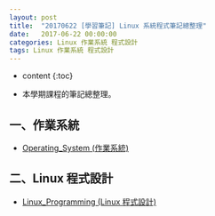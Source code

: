 ```yaml
---
layout: post
title:  "20170622 [學習筆記] Linux 系統程式筆記總整理"
date:   2017-06-22 00:00:00
categories: Linux 作業系統 程式設計
tags: Linux 作業系統 程式設計
---
```



* content
{:toc}



* 本學期課程的筆記總整理。


## 一、作業系統
* [Operating_System (作業系統)](/collections/linux_system/Operating_System.html)




## 二、Linux 程式設計
* [Linux_Programming  (Linux 程式設計)](/collections/linux_system/Linux_Programming.html)